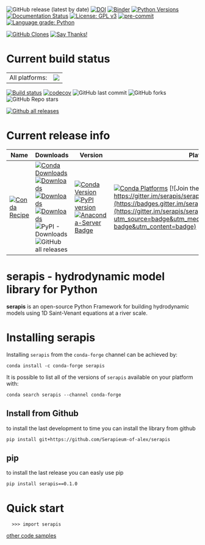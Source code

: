 ![GitHub release (latest by date)](https://img.shields.io/github/v/release/Serapieum-of-alex/serapis)
[![DOI](https://zenodo.org/badge/DOI/10.5281/zenodo.5758979.svg)](https://doi.org/10.5281/zenodo.5758979)
[![Binder](https://mybinder.org/badge_logo.svg)](https://mybinder.org/v2/gh/Serapieum-of-alex/serapis/master)
[![Python Versions](https://img.shields.io/pypi/pyversions/serapis.png)](https://img.shields.io/pypi/pyversions/serapis)
[![Documentation Status](https://readthedocs.org/projects/serapis/badge/?version=latest)](https://serapis.readthedocs.io/en/latest/?badge=latest)
[![License: GPL v3](https://img.shields.io/badge/License-GPLv3-blue.svg)](https://www.gnu.org/licenses/gpl-3.0)
[![pre-commit](https://img.shields.io/badge/pre--commit-enabled-brightgreen?logo=pre-commit&logoColor=white)](https://github.com/pre-commit/pre-commit)
[![Language grade: Python](https://img.shields.io/lgtm/grade/python/g/Serapieum-of-alex/serapis.svg?logo=lgtm&logoWidth=18)](https://lgtm.com/projects/g/Serapieum-of-alex/serapis/context:python)


[![GitHub Clones](https://img.shields.io/badge/dynamic/json?color=success&label=Clone&query=count&url=https://github.com/Serapieum-of-alex/serapis/blob/master/clone.json?raw=True&logo=github)](https://github.com/MShawon/github-clone-count-badge) [![Say Thanks!](https://img.shields.io/badge/Say%20Thanks-!-1EAEDB.svg)](https://saythanks.io/to/Serapieum-of-alex)

Current build status
====================


<table><tr><td>All platforms:</td>
    <td>
      <a href="https://dev.azure.com/conda-forge/feedstock-builds/_build/latest?definitionId=12419&branchName=master">
        <img src="https://dev.azure.com/conda-forge/feedstock-builds/_apis/build/status/serapis-feedstock?branchName=master">
      </a>
    </td>
  </tr>
</table>

[![Build status](https://ci.appveyor.com/api/projects/status/rys2u0l1nbmfjuww?svg=true)](https://ci.appveyor.com/project/Serapieum-of-alex/serapis)
[![codecov](https://codecov.io/gh/Serapieum-of-alex/serapis/branch/main/graph/badge.svg?token=EMQSR7K2YV)](https://codecov.io/gh/Serapieum-of-alex/serapis)
![GitHub last commit](https://img.shields.io/github/last-commit/Serapieum-of-alex/serapis)
![GitHub forks](https://img.shields.io/github/forks/Serapieum-of-alex/serapis?style=social)
![GitHub Repo stars](https://img.shields.io/github/stars/Serapieum-of-alex/serapis?style=social)

[![Github all releases](https://img.shields.io/github/downloads/Naereen/StrapDown.js/total.svg)](https://GitHub.com/Naereen/StrapDown.js/releases/)


Current release info
====================

| Name | Downloads                                                                                                                                                                                                                                                                                                                                                                                                                                                                                                                                                                                                                                                                               | Version | Platforms |
| --- |-----------------------------------------------------------------------------------------------------------------------------------------------------------------------------------------------------------------------------------------------------------------------------------------------------------------------------------------------------------------------------------------------------------------------------------------------------------------------------------------------------------------------------------------------------------------------------------------------------------------------------------------------------------------------------------------| --- | --- |
| [![Conda Recipe](https://img.shields.io/badge/recipe-serapis-green.svg)](https://anaconda.org/conda-forge/serapis) | [![Conda Downloads](https://img.shields.io/conda/dn/conda-forge/serapis.svg)](https://anaconda.org/conda-forge/serapis) [![Downloads](https://pepy.tech/badge/serapis)](https://pepy.tech/project/serapis) [![Downloads](https://pepy.tech/badge/serapis/month)](https://pepy.tech/project/serapis)  [![Downloads](https://pepy.tech/badge/serapis/week)](https://pepy.tech/project/serapis)  ![PyPI - Downloads](https://img.shields.io/pypi/dd/serapis?color=blue&style=flat-square) ![GitHub all releases](https://img.shields.io/github/downloads/Serapieum-of-alex/serapis/total) | [![Conda Version](https://img.shields.io/conda/vn/conda-forge/serapis.svg)](https://anaconda.org/conda-forge/serapis) [![PyPI version](https://badge.fury.io/py/serapis.svg)](https://badge.fury.io/py/serapis) [![Anaconda-Server Badge](https://anaconda.org/conda-forge/serapis/badges/version.svg)](https://anaconda.org/conda-forge/serapis) | [![Conda Platforms](https://img.shields.io/conda/pn/conda-forge/serapis.svg)](https://anaconda.org/conda-forge/serapis) [![Join the chat at https://gitter.im/serapis/serapis](https://badges.gitter.im/serapis/serapis.svg)](https://gitter.im/serapis/serapis?utm_source=badge&utm_medium=badge&utm_campaign=pr-badge&utm_content=badge) |



serapis - hydrodynamic model library for Python
=====================================================================
**serapis** is an open-source Python Framework for building hydrodynamic models using 1D Saint-Venant equations at
a river scale.



Installing serapis
===============

Installing `serapis` from the `conda-forge` channel can be achieved by:

```
conda install -c conda-forge serapis
```

It is possible to list all of the versions of `serapis` available on your platform with:

```
conda search serapis --channel conda-forge
```

## Install from Github
to install the last development to time you can install the library from github
```
pip install git+https://github.com/Serapieum-of-alex/serapis
```

## pip
to install the last release you can easly use pip
```
pip install serapis==0.1.0
```

Quick start
===========

```
  >>> import serapis
```

[other code samples](https://serapis.readthedocs.io/en/latest/?badge=latest)
